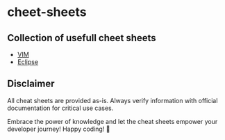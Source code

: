 # cheet-sheets
## Collection of usefull cheet sheets
- [VIM](cs-vim.md)
- [Eclipse](cs-eclipse.md)

## Disclaimer

All cheat sheets are provided as-is. Always verify information with official documentation for critical use cases.

Embrace the power of knowledge and let the cheat sheets empower your developer journey! Happy coding! 🚀
